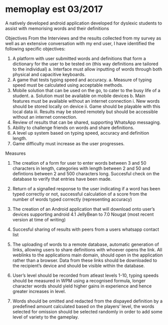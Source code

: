 # memoplay est 03/2017
A natively developed android application developed for dyslexic students to assist with memorising words and their definitions

Objectives
From the Interviews and the results collected from my survey as well as an extensive conversation with my end user, I have identified the following specific objectives:

1.	A platform with user submitted words and definitions that form a dictionary for the user to be tested on (this way definitions are tailored to the individual)
  a.	Interface must allow inputting of words through both physical and capacitive keyboards.
2.	A game that tests typing speed and accuracy.
  a.	Measure of typing speed must be calculated using acceptable methods.
3.	Mobile solution that can be used on the go, to cater to the busy life of a student.
  a.	Solution must be available on mobile devices
  b.	Main features must be available without an internet connection
    i.	New words should be stored locally on device
    ii.	Game should be playable with this local data
    iii.	Results may be stored remotely but should be accessible without an internet connection.
4.	Review of results that can be shared, supporting WhatsApp messaging.
5.	Ability to challenge friends on words and share definitions.
6.	A level up system based on typing speed, accuracy and definition length.
7.	Game difficulty must increase as the user progresses.

Measures
1)	The creation of a form for user to enter words between 3 and 50 characters in length, categories with length between 2 and 50 and defintions between 2 and 500 characters long. Succesful check on the database to verify that entries have been made.

2)	Return of a signalled response to the user indicating if a word has been typed correctly or not, successful calculation of a score from the number of words typed correctly (representing accuracy)

3)	The creation of an Android application that will download onto user’s devices supporting android 4.1 JellyBean to 7.0 Nougat (most recent version at time of writing)

4)	Succesful sharing of results with peers from a users whatsapp contact list

5)	The uploading of words to a remote database, automatic generation of links, allowing users to share definitions with whoever opens the link. All weblinks to the applications main domain, should open in the application rather than a browser. Data from these links should be downloaded to the recipient’s device and should be visible within the database.

6)	User’s level should be recorded from atleast levels 1-10, typing speeds should be measured in WPM using a recognised formula, longer character words should yield higher gains in experience and hence greater increases in level.

7)	Words should be omitted and redacted from the dispayed definition by a predefined amount calculated based on the players’ level, the words selected for omission should be selected randomly in order to add some level of variety to the gameplay.
